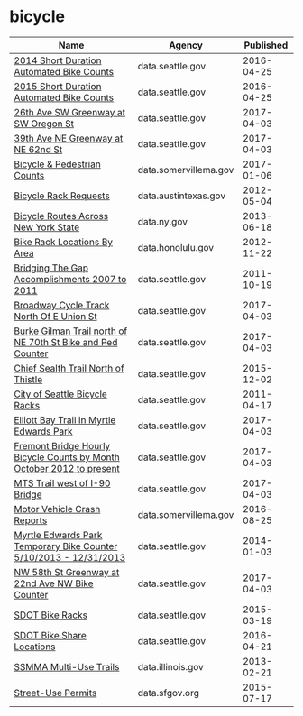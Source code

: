 # bicycle

Name | Agency | Published
---- | ---- | ---------
[2014 Short Duration Automated Bike Counts](../socrata/m83s-wdbc.md) | data.seattle.gov | 2016-04-25
[2015 Short Duration Automated Bike Counts](../socrata/jqzt-uqux.md) | data.seattle.gov | 2016-04-25
[26th Ave SW Greenway at SW Oregon St](../socrata/mefu-7eau.md) | data.seattle.gov | 2017-04-03
[39th Ave NE Greenway at NE 62nd St](../socrata/3h7e-f49s.md) | data.seattle.gov | 2017-04-03
[Bicycle & Pedestrian Counts](../socrata/qu9x-4xq5.md) | data.somervillema.gov | 2017-01-06
[Bicycle Rack Requests](../socrata/5tx2-pk4n.md) | data.austintexas.gov | 2012-05-04
[Bicycle Routes Across New York State](../socrata/7bg2-3faq.md) | data.ny.gov | 2013-06-18
[Bike Rack Locations By Area](../socrata/ab7c-s2jr.md) | data.honolulu.gov | 2012-11-22
[Bridging The Gap Accomplishments 2007 to 2011](../socrata/vsae-57cr.md) | data.seattle.gov | 2011-10-19
[Broadway Cycle Track North Of E Union St](../socrata/j4vh-b42a.md) | data.seattle.gov | 2017-04-03
[Burke Gilman Trail north of NE 70th St Bike and Ped Counter](../socrata/2z5v-ecg8.md) | data.seattle.gov | 2017-04-03
[Chief Sealth Trail North of Thistle](../socrata/uh8h-bme7.md) | data.seattle.gov | 2015-12-02
[City of Seattle Bicycle Racks](../socrata/vncn-umqp.md) | data.seattle.gov | 2011-04-17
[Elliott Bay Trail in Myrtle Edwards Park](../socrata/4qej-qvrz.md) | data.seattle.gov | 2017-04-03
[Fremont Bridge Hourly Bicycle Counts by Month October 2012 to present](../socrata/65db-xm6k.md) | data.seattle.gov | 2017-04-03
[MTS Trail west of I-90 Bridge](../socrata/u38e-ybnc.md) | data.seattle.gov | 2017-04-03
[Motor Vehicle Crash Reports](../socrata/d5qn-yy3v.md) | data.somervillema.gov | 2016-08-25
[Myrtle Edwards Park Temporary Bike Counter 5/10/2013 - 12/31/2013](../socrata/dyyz-c89u.md) | data.seattle.gov | 2014-01-03
[NW 58th St Greenway at 22nd Ave NW Bike Counter](../socrata/47yq-6ugv.md) | data.seattle.gov | 2017-04-03
[SDOT Bike Racks](../socrata/qwc9-dpzw.md) | data.seattle.gov | 2015-03-19
[SDOT Bike Share Locations](../socrata/umsi-qdf7.md) | data.seattle.gov | 2016-04-21
[SSMMA Multi-Use Trails](../socrata/4n29-iu8g.md) | data.illinois.gov | 2013-02-21
[Street-Use Permits](../socrata/b6tj-gt35.md) | data.sfgov.org | 2015-07-17

